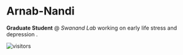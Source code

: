 # Arnab-Nandi

**Graduate Student** @ *Swanand Lab* working on early life stress and depression .

![visitors](https://visitor-badge.laobi.icu/badge?page_id=Arnab-Nandi)
